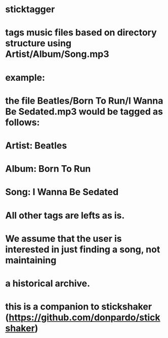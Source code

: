 # sticktagger
# tags music files based on directory structure using Artist/Album/Song.mp3
# example:
# the file Beatles/Born To Run/I Wanna Be Sedated.mp3 would be tagged as follows:
# Artist: Beatles
# Album: Born To Run
# Song: I Wanna Be Sedated
# All other tags are lefts as is.
#
# We assume that the user is interested in just finding a song, not maintaining
# a historical archive. 
#
# this is a companion to stickshaker (https://github.com/donpardo/stickshaker)
#




